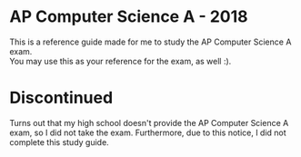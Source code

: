 # AP Computer Science A - 2018  
This is a reference guide made for me to study the AP Computer Science A exam.  
You may use this as your reference for the exam, as well :).

# Discontinued
Turns out that my high school doesn't provide the AP Computer Science A exam, so I
did not take the exam. Furthermore, due to this notice, I did not complete this study guide.